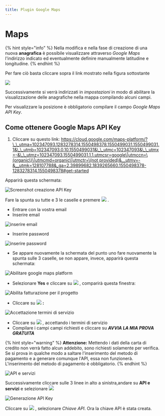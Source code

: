 ```yaml
---
title: Plugin Google Maps
---
```


# Maps

{% hint style="info" %}
Nella modifica e nella fase di creazione di una nuova **anagrafica** è possibile visualizzare attraverso _Google Maps_ l'indirizzo indicato ed eventualmente definire manualmente latitudine e longitudine.
{% endhint %}

Per fare ciò basta cliccare sopra il link mostrato nella figura sottostante

![](../../../.gitbook/assets/mapsapikey.PNG)

Successivamente si verrà indirizzati in _impostazioni_ in modo di abilitare la visualizzazione delle anagrafiche nella mappa compilando alcuni campi.

Per visualizzare la posizione è obbligatorio compilare il campo _Google Maps API Key_.

## Come ottenere Google Maps API Key

1. Cliccare su questo link: [https://cloud.google.com/maps-platform/?\_\_utma=102347093.1283278314.1550498378.1550499031.1550499031.1&\_\_utmb=102347093.0.10.1550499031&\_\_utmc=102347093&\_\_utmx=-&\_\_utmz=102347093.1550499031.1.1.utmcsr=google\|utmccn=\(organic\)\|utmcmd=organic\|utmctr=\(not provided\)&\_\_utmv=-&\_\_utmk=128107788&\_ga=2.39899682.1839265660.1550498378-1283278314.1550498378\#get-started](https://cloud.google.com/maps-platform/?__utma=102347093.1283278314.1550498378.1550499031.1550499031.1&__utmb=102347093.0.10.1550499031&__utmc=102347093&__utmx=-&__utmz=102347093.1550499031.1.1.utmcsr=google|utmccn=%28organic%29|utmcmd=organic|utmctr=%28not%20provided%29&__utmv=-&__utmk=128107788&_ga=2.39899682.1839265660.1550498378-1283278314.1550498378#get-started)

Apparirà questa schermata:

![Screenshot creazione API Key](../../../.gitbook/assets/googleplatform1.PNG)

Fare la spunta su tutte e 3 le caselle e premere ![](../../../.gitbook/assets/continua.PNG) .

* Entrare con la vostra email
* Inserire email

![inserire email](../../../.gitbook/assets/email%20%284%29%20%284%29%20%284%29%20%284%29.PNG)

* Inserire password

![inserire password](../../../.gitbook/assets/password%20%283%29.PNG)

* Se appare nuovamente la schermata del punto uno fare nuovamente la spunta sulle 3 caselle, se non appare, invece, apparirà questa schermata:

![Abilitare google maps platform](../../../.gitbook/assets/progetto.PNG)

* Selezionare **Yes** e cliccare su ![](../../../.gitbook/assets/next.PNG) , comparirà questa finestra:

![Abilita fatturazione per il progetto](../../../.gitbook/assets/fatturazione.PNG)

* Cliccare su ![](../../../.gitbook/assets/creaccountdifatturazione.PNG) **:**

![Accettazione termini di servizio ](../../../.gitbook/assets/1di2.PNG)

* Cliccare su ![](../../../.gitbook/assets/accettaecontinua.PNG) , accettando i termini di servizio
* Compilare i campi campi richiesti e cliccare su _**AVVIA LA MIA PROVA GRATUITA**_

{% hint style="warning" %}
**Attenzione:** Mettendo i dati della carta di credito non verrà fatto alcun addebito, sono richiesti solamente per verifica. Se si prova in qualche modo a saltare l'inserimento del metodo di pagamento e a generare comunque l'API, essa non funzionerà. L'inserimento del metodo di pagamento è obbligatorio.
{% endhint %}

![API e servizi](../../../.gitbook/assets/apieservizi.PNG)

Successivamente cliccare sulle 3 linee in alto a sinistra,andare su **API e servizi** e selezionare ![](../../../.gitbook/assets/credenziali%20%281%29%20%282%29%20%281%29.PNG) 

![Generazione API Key](../../../.gitbook/assets/chiaveapi.PNG)

Cliccare su ![](../../../.gitbook/assets/creacredenziali.PNG) , selezionare _Chiave API_. Ora la chiave API è stata creata.

